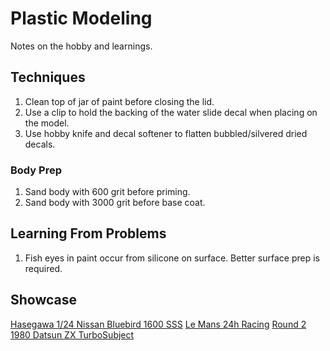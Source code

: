# Plastic Modeling

Notes on the hobby and learnings.

## Techniques

1. Clean top of jar of paint before closing the lid.
1. Use a clip to hold the backing of the water slide decal when placing on the model.
1. Use hobby knife and decal softener to flatten bubbled/silvered dried decals.

### Body Prep

1. Sand body with 600 grit before priming.
1. Sand body with 3000 grit before base coat.

## Learning From Problems

1. Fish eyes in paint occur from silicone on surface. Better surface prep is required.

## Showcase

[Hasegawa 1/24 Nissan Bluebird 1600 SSS](https://scaledworld.net/hasegawa-1-24-nissan-bluebird-1600-sss-2018)
[Le Mans 24h Racing](https://scaledworld.net/le-mans-24h-racing-2018)
[Round 2 1980 Datsun ZX TurboSubject](https://scaledworld.net/round-2-1980-datsun-zx-turbosubject)
